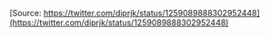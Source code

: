 [Source: https://twitter.com/diprjk/status/1259089888302952448](https://twitter.com/diprjk/status/1259089888302952448)